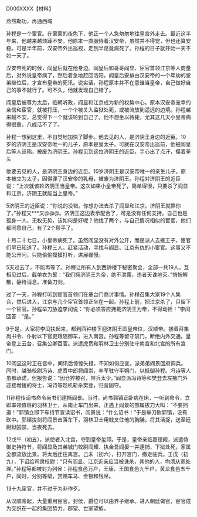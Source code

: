 D000XXXX【材料】

燕然勒功，再通西域



孙程是一个宦官。在蒙蒙的夜色下，他正一个人急匆匆地往皇宫外走去。最近这半年来，他越来越烦躁不安。他原本一直服侍着汉安帝，虽然并不得宠，但也还算安稳。可是半年前，汉安帝外出巡视，走到半路竟病死了。孙程的日子就开始一天不如一天了。

汉安帝死的时候，阎皇后就在他身边。阎皇后和哥哥阎显、宦官首领江京等人商量后，对外说皇帝病了，然后着急地赶回洛阳。阎皇后安排由汉安帝的一个年幼的堂弟继位后，才宣布皇帝的死讯。说实话，孙程原本并不在意谁当皇帝，自己做好自己的事不就行了。可不久，他就发现自己错了。



阎皇后被尊为太后，临朝听政，阎显和江京成为新的权势中心。原本汉安帝宠幸的亲信和宦官，就被打压，一个个被关入监狱处死，或被流放到遥远的边境。孙程越来越不安，总觉得下一个就该轮到自己了。他不想坐以待毙，尤其这几天小皇帝病得很重，八成活不了了。

孙程一想到这里，不自觉地加快了脚步。他去见的人，是济阴王身边的近臣。10岁的济阴王是汉安帝唯一的儿子，原本是皇太子。可就在汉安帝出巡前，他被阎皇后等人诬陷，被废为济阴王。孙程见到这位济阴王的近臣，手心出了点汗，攥着拳头





他要去见的人，是济阴王身边的近臣。10岁济阴王是汉安帝唯一的亲生儿子。原本被立为太子，因得罪了汉安帝的乳母，被废为济阴王。孙程对济阴王的近臣说：“上次就该轮济阴王当皇帝。这次如果小皇帝死了，简单得很，只要杀了阎显和江京，济阴王就能当上皇帝。”

5济阴王的近臣说：“你说的没错。你想办法去杀了阎显和江京。济阴王就靠你了。”孙程又***又@@@。济阴王这边表示配合了，可是没有任何支持。自己也是孤身一人，无权无势，该如何是好呢？他找了两个，与自己情况相似的宦官，他们都同意自己，有了2个帮手了。

十月二十七日，小皇帝病死了。虽然阎显没有对外公开，而是派人去接王子，宦官们早已知道了。孙程三人，赶紧活动，寻找与阎显、江京有仇的小宦官。这事又不能公开问，只能偷偷摸摸打听，进展缓慢。

5天过去了，不能再等了。孙程让所有人到西钟楼下秘密聚会，全部一共19人。互相见过后，截单衣为誓：“我们拥济阴王为帝，绝不泄露，违者天诛地灭。”悄悄解散，静待消息。准备刀剑。

过了一天，孙程打听到宦官首领们在章台门商讨事情。孙程召集大家19个人集合，然后进入，江京与几个宦官首领正坐在一起。孙程上前，把江京杀了，只留下一个宦官。孙程举刀胁迫李闰说：“你必须答应拥戴济阴王为帝，不得动摇！”李闰回答：“是。”

9于是，大家将李闰扶起来，都到西钟楼下迎济阴王即皇帝位，汉顺帝。接着召集尚书令、仆射以下官吏跟随御车，进入南宫。孙程等留守禁门，断绝内外交通。皇帝登上云台，召集公卿百官。派遣虎贲和羽林卫士分别驻守南宫和北宫的所有宫门。

10阎显这时正在宫中，闻讯后惊惶失措，不知如何应变。派弟弟阎景回府调兵。同时，越骑校尉冯诗、虎贲中郎将阎崇，率军驻守平朔门，以抵御孙程。冯诗等人虽都承诺，但报告说：“因仓猝被召，带兵太少。”阎显派冯诗等和樊登去左掖门外迎接增援的将士，冯诗等趁机斩杀樊登，归营固守。

11孙程传诏书命令尚书们逮捕阎景。当时，尚书郭镇正卧病在床，一听到命令，立即率领值班的羽林卫士，从南止车门出来，正遇上阎景的部属拔刀大叫：“不要挡道！”郭镇立即下车持节宣读诏书，阎景说：“什么诏书！”于是举刀砍郭镇，没有砍中。郭镇拔剑将阎景击落车下，羽林卫士用戟叉住他的胸脯，将其活捉，送至廷尉狱囚禁，当夜死去。

12戊午（初五），派使者入北宫，夺到皇帝玺印。于是，皇帝亲临嘉德殿，派遣侍御史持符节，将阎显及其弟城门校尉阎耀、执金吾阎晏一并逮捕，下狱处死，家属全都流放比景。将太后迁往离宫。己未（初六），打开宫门，撤走驻兵。壬戊（初九），下诏给司隶校尉：“只有阎显、江京近亲应当被诛杀，其他的人，均须从宽处理。”孙程等都被封为列侯：孙程食邑万户，王康、王国食邑九千户，黄龙食邑五千户，同时，分别等级，赏赐车马、金银和钱帛。

13十九宦官，并不过于为非作歹。

从汉顺帝起，大量重用宦官。封侯，爵位可以由养子继承。进入朝廷做官，宦官成为交织在一起的集团势力。郡望、世家望族，

